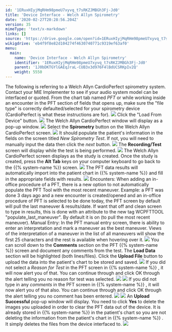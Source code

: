 ```yaml
---
id: '1ERuxHIyjMqRHm98pmeU7xyvq_t7sRKZJMBGh3Fj-Jd0'
title: 'Device Interface - Welch Allyn Spirometry'
date: '2020-02-27T20:28:56.204Z'
version: 35
mimeType: 'text/x-markdown'
links: []
source: 'https://drive.google.com/open?id=1ERuxHIyjMqRHm98pmeU7xyvq_t7sRKZJMBGh3Fj-Jd0'
wikigdrive: 'eb4f9f8e82d104274f4630740771c9319ef63af0'
menu:
  main:
    name: 'Device Interface - Welch Allyn Spirometry'
    identifier: '1ERuxHIyjMqRHm98pmeU7xyvq_t7sRKZJMBGh3Fj-Jd0'
    parent: '1J0bDKTGYlGAEqJraL-CUB3x3d976F4lBdUCSRKpIv2Q'
    weight: 5550
---
```

The following is referring to a Welch Allyn CardioPerfect spirometry system. Contact your MIE Implementer to see if your audio system model can be interfaced or quoted.
From the chart tab named *PFT* or while working inside an encounter in the PFT section of fields that opens up, make sure the "file type" is correctly defaulted/selected for your spirometry device (CardioPerfect is what these instructions are for).
![](device-interface-welch-allyn-spirometry.assets/10000201000003D0000001DFF2CEAD8518A5EDB7.png)
Click the "Load From Device" button.
![](device-interface-welch-allyn-spirometry.assets/10000201000003740000016A86220247299B8EBE.png)
The Welch Allyn CardioPerfect window will display as a pop-up window.
![](device-interface-welch-allyn-spirometry.assets/1000020100000160000000F30F1D839D956A539E.png)
Select the **Spirometry** button on the Welch Allyn CardioPerfect screen.
![](device-interface-welch-allyn-spirometry.assets/10000201000001F2000001568602CFF3AA2F8632.png)
It should populate the patient's information in the fields on the screen titled *New Spirometry Test*. If not, you will need to manually input the data then click the *next* button.
![](device-interface-welch-allyn-spirometry.assets/10000201000001AA00000195D06029E693FB6494.png)
The **Recording/Test** screen will display while the test is being performed.
![](device-interface-welch-allyn-spirometry.assets/100002010000020F0000011A7C915188ACB641AA.png)
The Welch Allyn CardioPerfect screen displays as the study is created. Once the study is created, press the **Alt Tab** keys on your computer keyboard to go back to the {{% system-name %}} screen.
![](device-interface-welch-allyn-spirometry.assets/100002010000021100000191A15BE3160F2C6017.png)
The PFT data results will automatically import into the patient chart in {{% system-name %}} and fill in the appropriate fields with results.
![](device-interface-welch-allyn-spirometry.assets/1000020100000141000000BB866D0173B9BFC967.png)
Encounters: When adding an in-office procedure of a PFT, there is a new option to not automatically populate the PFT Tool with the most recent maneuver. Example: a PFT was done 3 days ago and a new encounter is created/opened and an in-office procedure of PFT is selected to be done today, the PFT screen by default will pull the last maneuver & results/date. If want that off and clean screen to type in results, this is done with an attribute to the new tag WCPFTTOOL "populate_last_maneuver". By default it is on (to pull the most recent maneuver).
Manual Entry: In the PFT manual entry screen, there is ability to enter an interpretation and mark a maneuver as the best maneuver. Views of the interpretation of a maneuver in the list of all maneuvers will show the first 25 characters and the rest is available when hovering over it.
![](device-interface-welch-allyn-spirometry.assets/10000201000003770000019FC13B827CD357A830.png)
You can scroll down to the **Comments** section on the PFT {{% system-name %}} screen and document any comments from the test.
The **Load Data** section will be highlighted (both lines/files). Click the **Upload File** button to upload the data into the patient's chart to be stored and saved.
![](device-interface-welch-allyn-spirometry.assets/10000201000004170000018C47C6C819E104B3EF.png)
If you did not select a *Reason for Test* in the PFT screen in {{% system-name %}} , it will now alert you of that. You can continue through and click OK through the alert telling you no reason for test was selected.
![](device-interface-welch-allyn-spirometry.assets/1000020100000185000000A5C79C5838D0B6B4CB.png) ![](device-interface-welch-allyn-spirometry.assets/100002010000028A000000D2744915CFCD91F9D2.png)
If you did not type in any *comments* in the PFT screen in {{% system-name %}} , it will now alert you of that also. You can continue through and click OK through the alert telling you no comment has been entered.
![](device-interface-welch-allyn-spirometry.assets/1000020100000169000000A7CC770DC84E1E9170.png) ![](device-interface-welch-allyn-spirometry.assets/10000201000001D300000074E47D7F69913426C0.png)
An **Upload Successful** pop-up window will display. You need to click **Yes** to delete the images you uploaded in order to clear the PFT data out of the device. It is already stored in {{% system-name %}} in the patient's chart so you are not deleting the information from the patient's chart in {{% system-name %}} . It simply deletes the files from the device interfaced to.
![](device-interface-welch-allyn-spirometry.assets/10000201000001380000007668EC86A8E5BAD5F0.png)
